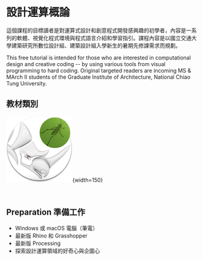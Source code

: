 # 設計運算概論

這個課程的目標讀者是對運算式設計和創意程式開發感興趣的初學者，內容是一系列的軟體、視覺化程式環境與程式語言介紹和學習指引。課程內容是以國立交通大學建築研究所數位設計組、建築設計組入學新生的暑期先修課需求而規劃。

This free tutorial is intended for those who are interested in computational design and creative coding -- by using various tools from visual programming to hard coding. Original targeted readers are incoming MS & MArch II students of the Graduate Institute of Architecture, National Chiao Tung University.

## 教材類別

![Rhino + Grasshopper](images/rhino-gh-icon.png){width=150}
![<img src="images/rhino-gh-icon.png" width="150" />](Rhino-GH "Rhino + Grasshopper")

![<img src="images/processing3-logo.png" width="150" />](Processing "Processing")

## Preparation 準備工作

* Windows 或 macOS 電腦（筆電）
* 最新版 Rhino 和 Grasshopper
* 最新版 Processing
* 探索設計運算領域的好奇心與企圖心
